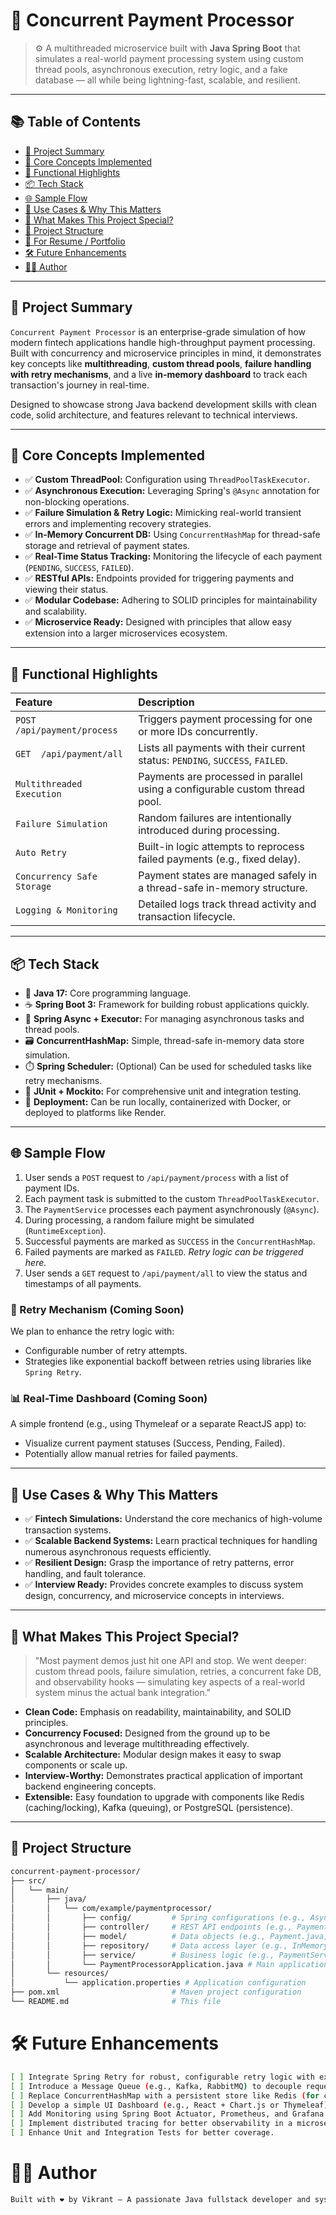 # 💸 Concurrent Payment Processor

> ⚙️ A multithreaded microservice built with **Java Spring Boot** that simulates a real-world payment processing system using custom thread pools, asynchronous execution, retry logic, and a fake database — all while being lightning-fast, scalable, and resilient.

---

## 📚 Table of Contents

- [🚀 Project Summary](#-project-summary)
- [🧠 Core Concepts Implemented](#-core-concepts-implemented)
- [🎯 Functional Highlights](#-functional-highlights)
- [📦 Tech Stack](#-tech-stack)
- [🌐 Sample Flow](#-sample-flow)
- [🎯 Use Cases & Why This Matters](#-use-cases--why-this-matters)
- [🤩 What Makes This Project Special?](#-what-makes-this-project-special)
- [📂 Project Structure](#-project-structure)
- [💼 For Resume / Portfolio](#-for-resume--portfolio)
- [🛠️ Future Enhancements](#️-future-enhancements)
- [🧑‍💻 Author](#-author)

---

## 🚀 Project Summary

`Concurrent Payment Processor` is an enterprise-grade simulation of how modern fintech applications handle high-throughput payment processing. Built with concurrency and microservice principles in mind, it demonstrates key concepts like **multithreading**, **custom thread pools**, **failure handling with retry mechanisms**, and a live **in-memory dashboard** to track each transaction's journey in real-time.

Designed to showcase strong Java backend development skills with clean code, solid architecture, and features relevant to technical interviews.

---

## 🧠 Core Concepts Implemented

-   ✅ **Custom ThreadPool:** Configuration using `ThreadPoolTaskExecutor`.
-   ✅ **Asynchronous Execution:** Leveraging Spring's `@Async` annotation for non-blocking operations.
-   ✅ **Failure Simulation & Retry Logic:** Mimicking real-world transient errors and implementing recovery strategies.
-   ✅ **In-Memory Concurrent DB:** Using `ConcurrentHashMap` for thread-safe storage and retrieval of payment states.
-   ✅ **Real-Time Status Tracking:** Monitoring the lifecycle of each payment (`PENDING`, `SUCCESS`, `FAILED`).
-   ✅ **RESTful APIs:** Endpoints provided for triggering payments and viewing their status.
-   ✅ **Modular Codebase:** Adhering to SOLID principles for maintainability and scalability.
-   ✅ **Microservice Ready:** Designed with principles that allow easy extension into a larger microservices ecosystem.

---

## 🎯 Functional Highlights

| Feature                  | Description                                                                 |
| :----------------------- | :-------------------------------------------------------------------------- |
| `POST /api/payment/process` | Triggers payment processing for one or more IDs concurrently.                 |
| `GET  /api/payment/all`   | Lists all payments with their current status: `PENDING`, `SUCCESS`, `FAILED`. |
| `Multithreaded Execution`  | Payments are processed in parallel using a configurable custom thread pool. |
| `Failure Simulation`     | Random failures are intentionally introduced during processing.             |
| `Auto Retry`             | Built-in logic attempts to reprocess failed payments (e.g., fixed delay).   |
| `Concurrency Safe Storage` | Payment states are managed safely in a thread-safe in-memory structure.     |
| `Logging & Monitoring`   | Detailed logs track thread activity and transaction lifecycle.              |

---

## 📦 Tech Stack

-   🧠 **Java 17:** Core programming language.
-   ☕ **Spring Boot 3:** Framework for building robust applications quickly.
-   🔄 **Spring Async + Executor:** For managing asynchronous tasks and thread pools.
-   🗃️ **ConcurrentHashMap:** Simple, thread-safe in-memory data store simulation.
-   ⏱️ **Spring Scheduler:** (Optional) Can be used for scheduled tasks like retry mechanisms.
-   🧪 **JUnit + Mockito:** For comprehensive unit and integration testing.
-   🚢 **Deployment:** Can be run locally, containerized with Docker, or deployed to platforms like Render.

---

## 🌐 Sample Flow

1.  User sends a `POST` request to `/api/payment/process` with a list of payment IDs.
2.  Each payment task is submitted to the custom `ThreadPoolTaskExecutor`.
3.  The `PaymentService` processes each payment asynchronously (`@Async`).
4.  During processing, a random failure might be simulated (`RuntimeException`).
5.  Successful payments are marked as `SUCCESS` in the `ConcurrentHashMap`.
6.  Failed payments are marked as `FAILED`. *Retry logic can be triggered here.*
7.  User sends a `GET` request to `/api/payment/all` to view the status and timestamps of all payments.

### 🔁 Retry Mechanism (Coming Soon)

We plan to enhance the retry logic with:

-   Configurable number of retry attempts.
-   Strategies like exponential backoff between retries using libraries like `Spring Retry`.

### 📊 Real-Time Dashboard (Coming Soon)

A simple frontend (e.g., using Thymeleaf or a separate ReactJS app) to:

-   Visualize current payment statuses (Success, Pending, Failed).
-   Potentially allow manual retries for failed payments.

---

## 🎯 Use Cases & Why This Matters

-   ✅ **Fintech Simulations:** Understand the core mechanics of high-volume transaction systems.
-   ✅ **Scalable Backend Systems:** Learn practical techniques for handling numerous asynchronous requests efficiently.
-   ✅ **Resilient Design:** Grasp the importance of retry patterns, error handling, and fault tolerance.
-   ✅ **Interview Ready:** Provides concrete examples to discuss system design, concurrency, and microservice concepts in interviews.

---

## 🤩 What Makes This Project Special?

> "Most payment demos just hit one API and stop. We went deeper: custom thread pools, failure simulation, retries, a concurrent fake DB, and observability hooks — simulating key aspects of a real-world system minus the actual bank integration."

-   **Clean Code:** Emphasis on readability, maintainability, and SOLID principles.
-   **Concurrency Focused:** Designed from the ground up to be asynchronous and leverage multithreading effectively.
-   **Scalable Architecture:** Modular design makes it easy to swap components or scale up.
-   **Interview-Worthy:** Demonstrates practical application of important backend engineering concepts.
-   **Extensible:** Easy foundation to upgrade with components like Redis (caching/locking), Kafka (queuing), or PostgreSQL (persistence).

---

## 📂 Project Structure

```bash
concurrent-payment-processor/
├── src/
│   └── main/
│       ├── java/
│       │   └── com/example/paymentprocessor/
│       │       ├── config/         # Spring configurations (e.g., AsyncConfig.java)
│       │       ├── controller/     # REST API endpoints (e.g., PaymentController.java)
│       │       ├── model/          # Data objects (e.g., Payment.java, PaymentStatus.java)
│       │       ├── repository/     # Data access layer (e.g., InMemoryPaymentRepository.java)
│       │       ├── service/        # Business logic (e.g., PaymentService.java)
│       │       └── PaymentProcessorApplication.java # Main application entry point
│       └── resources/
│           └── application.properties # Application configuration
├── pom.xml                         # Maven project configuration
└── README.md                       # This file

```
# 🛠️ Future Enhancements
```bash
[ ] Integrate Spring Retry for robust, configurable retry logic with exponential backoff.
[ ] Introduce a Message Queue (e.g., Kafka, RabbitMQ) to decouple request ingestion from processing.
[ ] Replace ConcurrentHashMap with a persistent store like Redis (for caching/state) or a relational DB (H2, PostgreSQL).
[ ] Develop a simple UI Dashboard (e.g., React + Chart.js or Thymeleaf) for real-time monitoring.
[ ] Add Monitoring using Spring Boot Actuator, Prometheus, and Grafana.
[ ] Implement distributed tracing for better observability in a microservices context.
[ ] Enhance Unit and Integration Tests for better coverage.

```
# 🧑‍💻 Author
```bash
Built with ❤️ by Vikrant — A passionate Java fullstack developer and system design enthusiast.